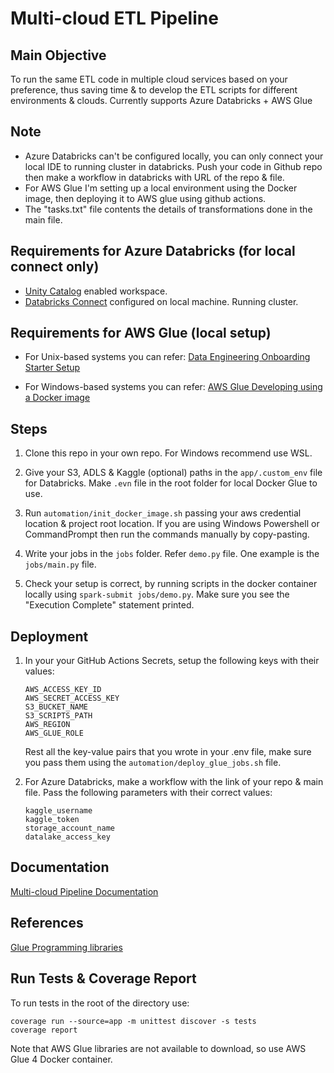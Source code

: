 # Multi-cloud ETL Pipeline

## Main Objective

To run the same ETL code in multiple cloud services based on your preference, thus saving time & to develop the ETL scripts for different environments & clouds. Currently supports Azure Databricks + AWS Glue

## Note

- Azure Databricks can't be configured locally, you can only connect your local IDE to running cluster in databricks. Push your code in Github repo then make a workflow in databricks with URL of the repo & file.
- For AWS Glue I'm setting up a local environment using the Docker image, then deploying it to AWS glue using github actions.
- The "tasks.txt" file contents the details of transformations done in the main file.

## Requirements for Azure Databricks (for local connect only)
- [Unity Catalog](https://learn.microsoft.com/en-us/azure/databricks/data-governance/unity-catalog/enable-workspaces) enabled workspace.
- [Databricks Connect](https://learn.microsoft.com/en-us/azure/databricks/dev-tools/databricks-connect/python/install) configured on local machine. Running cluster.

## Requirements for AWS Glue (local setup)

- For Unix-based systems you can refer: [Data Engineering Onboarding Starter Setup](https://github.com/wednesday-solutions/Data-Engineering-Onboarding-Starter#setup)

- For Windows-based systems you can refer: [AWS Glue Developing using a Docker image](https://docs.aws.amazon.com/glue/latest/dg/aws-glue-programming-etl-libraries.html#develop-local-docker-image)

## Steps

1. Clone this repo in your own repo. For Windows recommend use WSL.

2. Give your S3, ADLS & Kaggle (optional) paths in the ```app/.custom_env``` file for Databricks. Make ```.evn``` file in the root folder for local Docker Glue to use.

3. Run ```automation/init_docker_image.sh``` passing your aws credential location & project root location. If you are using Windows Powershell or CommandPrompt then run the commands manually by copy-pasting.

4. Write your jobs in the ```jobs``` folder. Refer ```demo.py``` file. One example is the ```jobs/main.py``` file.

5. Check your setup is correct, by running scripts in the docker container locally using ```spark-submit jobs/demo.py```. Make sure you see the "Execution Complete" statement printed.

## Deployment

1. In your your GitHub Actions Secrets, setup the following keys with their values:
    ```
    AWS_ACCESS_KEY_ID
    AWS_SECRET_ACCESS_KEY
    S3_BUCKET_NAME
    S3_SCRIPTS_PATH
    AWS_REGION
    AWS_GLUE_ROLE
    ```
    Rest all the key-value pairs that you wrote in your .env file, make sure you pass them using the ```automation/deploy_glue_jobs.sh``` file.

2. For Azure Databricks, make a workflow with the link of your repo & main file. Pass the following parameters with their correct values:

    ```
    kaggle_username
    kaggle_token
    storage_account_name
    datalake_access_key
    ```

## Documentation

[Multi-cloud Pipeline Documentation](https://docs.google.com/document/d/1npCpT_FIpw7ZuxAzQrEH3IsPKCDt7behmF-6VjrSFoQ/edit?usp=sharing)

## References

[Glue Programming libraries](https://docs.aws.amazon.com/glue/latest/dg/aws-glue-programming-python-libraries.html)

## Run Tests & Coverage Report

To run tests in the root of the directory use:

    coverage run --source=app -m unittest discover -s tests
    coverage report

Note that AWS Glue libraries are not available to download, so use AWS Glue 4 Docker container.
